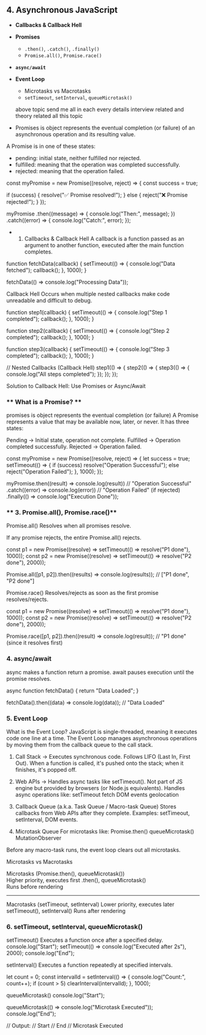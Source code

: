 ## 4. Asynchronous JavaScript
- **Callbacks & Callback Hell**
- **Promises**
  - `.then()`, `.catch()`, `.finally()`
  - `Promise.all()`, `Promise.race()`
- **`async/await`**
- **Event Loop**
  - Microtasks vs Macrotasks
  - `setTimeout`, `setInterval`, `queueMicrotask()`

  above topic send me all in each every details interview related and theory related all this topic

- Promises is object represents the eventual completion (or failure) of an asynchronous operation and its resulting value.

A Promise is in one of these states:

- pending: initial state, neither fulfilled nor rejected.
- fulfilled: meaning that the operation was completed successfully.
- rejected: meaning that the operation failed.

const myPromise = new Promise((resolve, reject) => {
  const success = true;

  if (success) {
    resolve("✅ Promise resolved!");
  } else {
    reject("❌ Promise rejected!");
  }
});

myPromise
  .then((message) => {
    console.log("Then:", message);
  })
  .catch((error) => {
    console.log("Catch:", error);
  });

- 1. Callbacks & Callback Hell
A callback is a function passed as an argument to another function, executed after the main function completes.

function fetchData(callback) {
  setTimeout(() => {
    console.log("Data fetched");
    callback();
  }, 1000);
}

fetchData(() => console.log("Processing Data"));

Callback Hell
Occurs when multiple nested callbacks make code unreadable and difficult to debug.

function step1(callback) {
  setTimeout(() => {
    console.log("Step 1 completed");
    callback();
  }, 1000);
}

function step2(callback) {
  setTimeout(() => {
    console.log("Step 2 completed");
    callback();
  }, 1000);
}

function step3(callback) {
  setTimeout(() => {
    console.log("Step 3 completed");
    callback();
  }, 1000);
}

// Nested Callbacks (Callback Hell)
step1(() => {
  step2(() => {
    step3(() => {
      console.log("All steps completed");
    });
  });
});


Solution to Callback Hell: Use Promises or Async/Await

### ** What is a Promise? **

promises is object represents the eventual completion (or failure)
A Promise represents a value that may be available now, later, or never. It has three states:

Pending → Initial state, operation not complete.
Fulfilled → Operation completed successfully.
Rejected → Operation failed.

const myPromise = new Promise((resolve, reject) => {
  let success = true;
  setTimeout(() => {
    if (success) resolve("Operation Successful");
    else reject("Operation Failed");
  }, 1000);
});

myPromise.then((result) => console.log(result)) // "Operation Successful"
  .catch((error) => console.log(error))  // "Operation Failed" (if rejected)
  .finally(() => console.log("Execution Done")); 

  ### ** 3. Promise.all(), Promise.race()**

  Promise.all()
Resolves when all promises resolve.

If any promise rejects, the entire Promise.all() rejects.

const p1 = new Promise((resolve) => setTimeout(() => resolve("P1 done"), 1000));
const p2 = new Promise((resolve) => setTimeout(() => resolve("P2 done"), 2000));

Promise.all([p1, p2]).then((results) => console.log(results)); 
// ["P1 done", "P2 done"]


Promise.race()
Resolves/rejects as soon as the first promise resolves/rejects.

const p1 = new Promise((resolve) => setTimeout(() => resolve("P1 done"), 1000));
const p2 = new Promise((resolve) => setTimeout(() => resolve("P2 done"), 2000));

Promise.race([p1, p2]).then((result) => console.log(result)); 
// "P1 done" (since it resolves first)

### **4. async/await**

async makes a function return a promise.
await pauses execution until the promise resolves.

async function fetchData() {
  return "Data Loaded";
}

fetchData().then((data) => console.log(data)); // "Data Loaded"

### **5. Event Loop**

What is the Event Loop?
JavaScript is single-threaded, meaning it executes code one line at a time. The Event Loop manages asynchronous operations by moving them from the callback queue to the call stack.

1. Call Stack → 
Executes synchronous code.
Follows LIFO (Last In, First Out).
When a function is called, it's pushed onto the stack; when it finishes, it's popped off.

2. Web APIs → Handles async tasks like setTimeout().
Not part of JS engine but provided by browsers (or Node.js equivalents).
Handles async operations like:
setTimeout
fetch
DOM events
geolocation

3. Callback Queue (a.k.a. Task Queue / Macro-task Queue)
Stores callbacks from Web APIs after they complete.
Examples: setTimeout, setInterval, DOM events.

4. Microtask Queue
For microtasks like:
Promise.then()
queueMicrotask()
MutationObserver

Before any macro-task runs, the event loop clears out all microtasks.

Microtasks vs Macrotasks

Microtasks (Promise.then(), queueMicrotask())	
Higher priority, executes first	
.then(), queueMicrotask()	
Runs before rendering	

------------------
Macrotasks (setTimeout, setInterval)
Lower priority, executes later
setTimeout(), setInterval()
Runs after rendering

### **6. setTimeout, setInterval, queueMicrotask()**

setTimeout()
Executes a function once after a specified delay.
console.log("Start");
setTimeout(() => console.log("Executed after 2s"), 2000);
console.log("End");

setInterval()
Executes a function repeatedly at specified intervals.

let count = 0;
const intervalId = setInterval(() => {
  console.log("Count:", count++);
  if (count > 5) clearInterval(intervalId);
}, 1000);

queueMicrotask()
console.log("Start");

queueMicrotask(() => console.log("Microtask Executed"));
console.log("End");

// Output:
// Start
// End
// Microtask Executed
